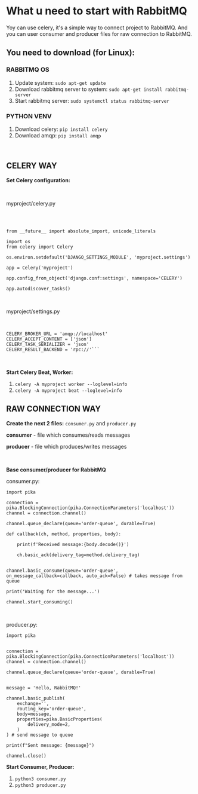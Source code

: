 # What u need to start with RabbitMQ

Yoy can use celery, it's a simple way to connect project to RabbitMQ. And you can user consumer and producer files for raw connection to RabbitMQ.

## You need to download (for Linux):

### RABBITMQ OS

1. Update system: ```sudo apt-get update```
2. Download rabbitmq server to system: ```sudo apt-get install rabbitmq-server```
3. Start rabbitmq server: ```sudo systemctl status rabbitmq-server```

### PYTHON VENV

1. Download celery: ```pip install celery```
2. Download amqp: ```pip install amqp```

<br>

## CELERY WAY

**Set Celery configuration:**

<br>

myproject/celery.py

<br>

```

from __future__ import absolute_import, unicode_literals

import os
from celery import Celery

os.environ.setdefault('DJANGO_SETTINGS_MODULE', 'myproject.settings')

app = Celery('myproject')

app.config_from_object('django.conf:settings', namespace='CELERY')

app.autodiscover_tasks()
```
<br>


myproject/settings.py

<br>

```
CELERY_BROKER_URL = 'amqp://localhost'
CELERY_ACCEPT_CONTENT = ['json']
CELERY_TASK_SERIALIZER = 'json'
CELERY_RESULT_BACKEND = 'rpc://'```
```
<br>

**Start Celery Beat, Worker:** 
1. ```celery -A myproject worker --loglevel=info```
2. ```celery -A myproject beat --loglevel=info```

## RAW CONNECTION WAY

**Create the next 2 files:** ```consumer.py``` and ```producer.py```

**consumer** - file which consumes/reads messages

**producer** - file which produces/writes messages

<br>

**Base consumer/producer for RabbitMQ**

consumer.py:

```
import pika

connection = pika.BlockingConnection(pika.ConnectionParameters('localhost'))
channel = connection.channel()

channel.queue_declare(queue='order-queue', durable=True)

def callback(ch, method, properties, body):

    print(f'Received message:{body.decode()}')

    ch.basic_ack(delivery_tag=method.delivery_tag)


channel.basic_consume(queue='order-queue', on_message_callback=callback, auto_ack=False) # takes message from queue

print('Waiting for the message...')

channel.start_consuming()
```

<br>

producer.py:

```
import pika


connection = pika.BlockingConnection(pika.ConnectionParameters('localhost'))
channel = connection.channel()

channel.queue_declare(queue='order-queue', durable=True)


message = 'Hello, RabbitMQ!'

channel.basic_publish(
    exchange='',
    routing_key='order-queue',
    body=message,
    properties=pika.BasicProperties(
        delivery_mode=2,
    )
) # send message to queue

print(f"Sent message: {message}")

channel.close()
```
**Start Consumer, Producer:** 
1. ```python3 consumer.py```
2. ```python3 producer.py```
